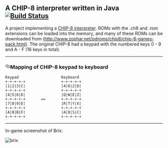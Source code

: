 A CHIP-8 interpreter written in Java    [![Build Status](https://travis-ci.org/joelBIT/chip-8.svg?branch=master)](https://travis-ci.org/joelBIT/chip-8)
-------------------------------------------------------

A project implementing a [CHIP-8 interpreter](https://en.wikipedia.org/wiki/CHIP-8). ROMs with the .ch8 and .rom extensions can be loaded into the memory, and many of these ROMs can be downloaded from (http://www.zophar.net/pdroms/chip8/chip-8-games-pack.html). The original CHIP-8 had a keypad with the numbered keys 0 - 9 and A - F (16 keys in total).

-----------------------------------------------------------------------


<h3><a id="user-content-mapping-chip-8-keypad-to-pc-keyboard" class="anchor" href="#mapping-chip-8-keypad-to-pc-keyboard" aria-hidden="true"><svg aria-hidden="true" class="octicon octicon-link" height="16" version="1.1" viewBox="0 0 16 16" width="16"><path d="M4 9h1v1h-1c-1.5 0-3-1.69-3-3.5s1.55-3.5 3-3.5h4c1.45 0 3 1.69 3 3.5 0 1.41-0.91 2.72-2 3.25v-1.16c0.58-0.45 1-1.27 1-2.09 0-1.28-1.02-2.5-2-2.5H4c-0.98 0-2 1.22-2 2.5s1 2.5 2 2.5z m9-3h-1v1h1c1 0 2 1.22 2 2.5s-1.02 2.5-2 2.5H9c-0.98 0-2-1.22-2-2.5 0-0.83 0.42-1.64 1-2.09v-1.16c-1.09 0.53-2 1.84-2 3.25 0 1.81 1.55 3.5 3 3.5h4c1.45 0 3-1.69 3-3.5s-1.5-3.5-3-3.5z"></path></svg></a>Mapping of CHIP-8 keypad to keyboard</h3>

<pre><code>Keypad                   Keyboard
+-+-+-+-+                +-+-+-+-+
|1|2|3|C|                |4|6|2|D|
+-+-+-+-+                +-+-+-+-+
|4|5|6|D|                |Q|W|E|Z|
+-+-+-+-+       =&gt;       +-+-+-+-+
|7|8|9|E|                |R|T|Y|X|
+-+-+-+-+                +-+-+-+-+
|A|0|B|F|                |A|8|S|C|
+-+-+-+-+                +-+-+-+-+
</code></pre>

-----------------------------------------------------------------------

In-game screenshot of Brix:

![brix](https://user-images.githubusercontent.com/2729676/41599915-c29697aa-73d4-11e8-93f2-30b7d6ea1671.png)
